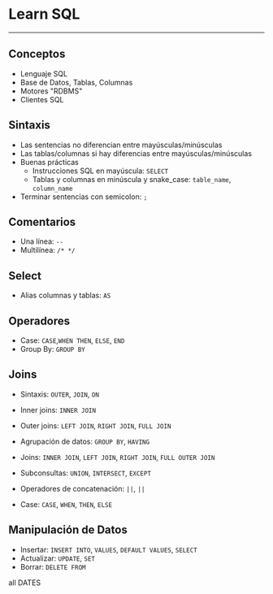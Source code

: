 # Learn SQL

<!-- ## Select

- Select Syntax: `SELECT`
- Aliases: `AS`
- Arithmetic Operators: `+`, `-`, `*`, `/`, `%`, `()`
- Select From: `FROM`
- Select Distinct: `DISTINCT`
- Aggregate Functions: `COUNT`, `SUM`, `AVG`, `MIN`, `MAX` -->

<!-- ## Order By

- Order By Syntax: `ORDER BY`
- By Columns
- By Direction: `ASC`, `DESC` -->

<!-- ## Filters

- Filters Syntax: `WHERE`
- Comparison Operators: `=`, `>`, `<`, `>=`, `<=`, `<>`
- Logical Operators: `NOT`, `AND`, `OR`, `BETWEEN`, `IN`, `LIKE`
- Null Values: `IS NULL`, `IS NOT NULL` -->

---

## Conceptos

- Lenguaje SQL
- Base de Datos, Tablas, Columnas
- Motores "RDBMS"
- Clientes SQL

## Sintaxis

- Las sentencias no diferencian entre mayúsculas/minúsculas
- Las tablas/columnas si hay diferencias entre mayúsculas/minúsculas
- Buenas prácticas
  - Instrucciones SQL en mayúscula: `SELECT`
  - Tablas y columnas en minúscula y snake_case: `table_name`, `column_name`
- Terminar sentencias con semicolon: `;`

## Comentarios

- Una línea: `--`
- Multilínea: `/* */`

## Select

- Alias columnas y tablas: `AS`

## Operadores

- Case: `CASE`,`WHEN THEN`, `ELSE`, `END`
- Group By: `GROUP BY`

## Joins

- Sintaxis: `OUTER`, `JOIN`, `ON`
- Inner joins: `INNER JOIN`
- Outer joins: `LEFT JOIN`, `RIGHT JOIN`, `FULL JOIN`

- Agrupación de datos: `GROUP BY`, `HAVING`
- Joins: `INNER JOIN`, `LEFT JOIN`, `RIGHT JOIN`, `FULL OUTER JOIN`
- Subconsultas: `UNION`, `INTERSECT`, `EXCEPT`
- Operadores de concatenación: `||`, `||`
- Case: `CASE`, `WHEN`, `THEN`, `ELSE`

## Manipulación de Datos

- Insertar: `INSERT INTO`, `VALUES`, `DEFAULT VALUES`, `SELECT`
- Actualizar: `UPDATE`, `SET`
- Borrar: `DELETE FROM`

all DATES
